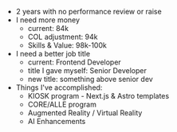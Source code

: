 - 2 years with no performance review or raise
- I need more money
	- current: 84k
	- COL adjustment: 94k
	- Skills & Value: 98k-100k
- I need a better job title
	- current: Frontend Developer
	- title I gave myself: Senior Developer
	- new title: something above senior dev
- Things I've accomplished:
	- KIOSK program - Next.js & Astro templates
	- CORE/ALLE program
	- Augmented Reality / Virtual Reality
	- AI Enhancements